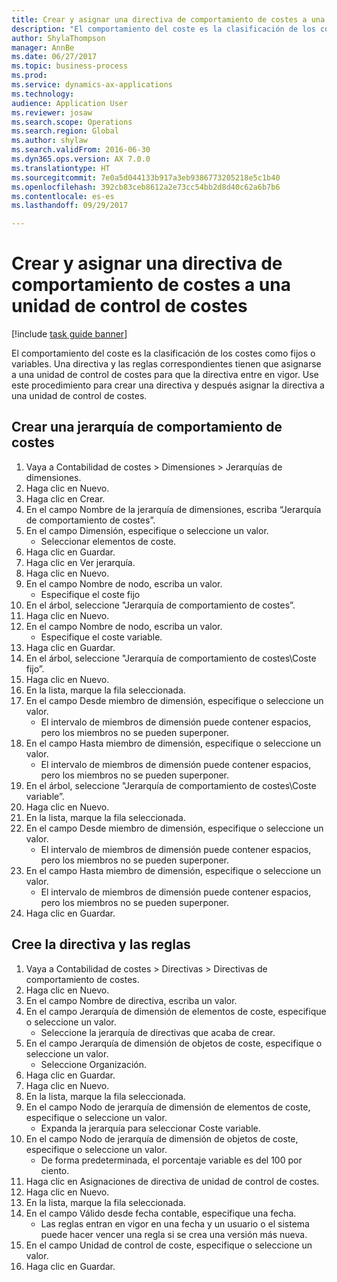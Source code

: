 ```yaml
--- 
title: Crear y asignar una directiva de comportamiento de costes a una unidad de control de costes
description: "El comportamiento del coste es la clasificación de los costes como fijos o variables."
author: ShylaThompson
manager: AnnBe
ms.date: 06/27/2017
ms.topic: business-process
ms.prod: 
ms.service: dynamics-ax-applications
ms.technology: 
audience: Application User
ms.reviewer: josaw
ms.search.scope: Operations
ms.search.region: Global
ms.author: shylaw
ms.search.validFrom: 2016-06-30
ms.dyn365.ops.version: AX 7.0.0
ms.translationtype: HT
ms.sourcegitcommit: 7e0a5d044133b917a3eb9386773205218e5c1b40
ms.openlocfilehash: 392cb83ceb8612a2e73cc54bb2d8d40c62a6b7b6
ms.contentlocale: es-es
ms.lasthandoff: 09/29/2017

---
```

# <a name="create-and-assign-a-cost-behavior-policy-to-a-cost-control-unit"></a>Crear y asignar una directiva de comportamiento de costes a una unidad de control de costes

[!include [task guide banner](../../includes/task-guide-banner.md)]

El comportamiento del coste es la clasificación de los costes como fijos o variables. Una directiva y las reglas correspondientes tienen que asignarse a una unidad de control de costes para que la directiva entre en vigor. Use este procedimiento para crear una directiva y después asignar la directiva a una unidad de control de costes.


## <a name="create-a-cost-behavior-hierarchy"></a>Crear una jerarquía de comportamiento de costes
1. Vaya a Contabilidad de costes > Dimensiones > Jerarquías de dimensiones.
2. Haga clic en Nuevo.
3. Haga clic en Crear.
4. En el campo Nombre de la jerarquía de dimensiones, escriba “Jerarquía de comportamiento de costes”.
5. En el campo Dimensión, especifique o seleccione un valor.
    * Seleccionar elementos de coste.  
6. Haga clic en Guardar.
7. Haga clic en Ver jerarquía.
8. Haga clic en Nuevo.
9. En el campo Nombre de nodo, escriba un valor.
    * Especifique el coste fijo  
10. En el árbol, seleccione "Jerarquía de comportamiento de costes”.
11. Haga clic en Nuevo.
12. En el campo Nombre de nodo, escriba un valor.
    * Especifique el coste variable.  
13. Haga clic en Guardar.
14. En el árbol, seleccione "Jerarquía de comportamiento de costes\Coste fijo”.
15. Haga clic en Nuevo.
16. En la lista, marque la fila seleccionada.
17. En el campo Desde miembro de dimensión, especifique o seleccione un valor.
    * El intervalo de miembros de dimensión puede contener espacios, pero los miembros no se pueden superponer.  
18. En el campo Hasta miembro de dimensión, especifique o seleccione un valor.
    * El intervalo de miembros de dimensión puede contener espacios, pero los miembros no se pueden superponer.  
19. En el árbol, seleccione "Jerarquía de comportamiento de costes\Coste variable”.
20. Haga clic en Nuevo.
21. En la lista, marque la fila seleccionada.
22. En el campo Desde miembro de dimensión, especifique o seleccione un valor.
    * El intervalo de miembros de dimensión puede contener espacios, pero los miembros no se pueden superponer.  
23. En el campo Hasta miembro de dimensión, especifique o seleccione un valor.
    * El intervalo de miembros de dimensión puede contener espacios, pero los miembros no se pueden superponer.  
24. Haga clic en Guardar.

## <a name="create-the-policy-and-rules"></a>Cree la directiva y las reglas
1. Vaya a Contabilidad de costes > Directivas > Directivas de comportamiento de costes.
2. Haga clic en Nuevo.
3. En el campo Nombre de directiva, escriba un valor.
4. En el campo Jerarquía de dimensión de elementos de coste, especifique o seleccione un valor.
    * Seleccione la jerarquía de directivas que acaba de crear.  
5. En el campo Jerarquía de dimensión de objetos de coste, especifique o seleccione un valor.
    * Seleccione Organización.  
6. Haga clic en Guardar.
7. Haga clic en Nuevo.
8. En la lista, marque la fila seleccionada.
9. En el campo Nodo de jerarquía de dimensión de elementos de coste, especifique o seleccione un valor.
    * Expanda la jerarquía para seleccionar Coste variable.  
10. En el campo Nodo de jerarquía de dimensión de objetos de coste, especifique o seleccione un valor.
    * De forma predeterminada, el porcentaje variable es del 100 por ciento.  
11. Haga clic en Asignaciones de directiva de unidad de control de costes.
12. Haga clic en Nuevo.
13. En la lista, marque la fila seleccionada.
14. En el campo Válido desde fecha contable, especifique una fecha.
    * Las reglas entran en vigor en una fecha y un usuario o el sistema puede hacer vencer una regla si se crea una versión más nueva.  
15. En el campo Unidad de control de coste, especifique o seleccione un valor.
16. Haga clic en Guardar.


